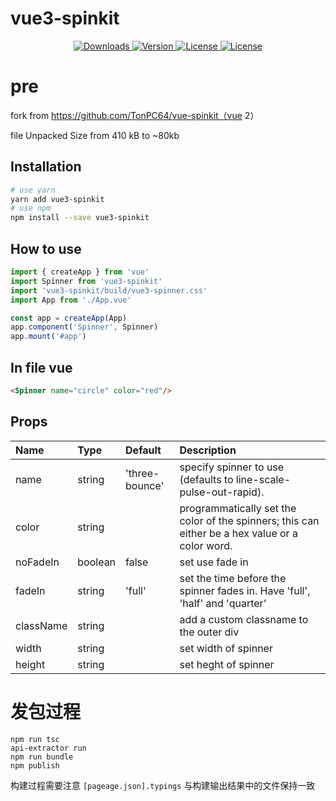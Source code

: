 # vue3-spinkit

<p align="center">
  <!-- <a href="https://circleci.com/gh/vuejs/vue/tree/dev">
    <img src="https://img.shields.io/circleci/project/github/vuejs/vue/dev.svg?sanitize=true" alt="Build Status">
  </a> -->
  <!-- <a href="https://codecov.io/github/vuejs/vue?branch=dev">
    <img src="https://img.shields.io/codecov/c/github/vuejs/vue/dev.svg?sanitize=true" alt="Coverage Status">
  </a> -->
  <a href="https://npmcharts.com/compare/vue3-spinkit?minimal=true">
    <img src="https://img.shields.io/npm/dm/vue3-spinkit.svg?sanitize=true" alt="Downloads">
  </a>
  <a href="https://www.npmjs.com/package/vue3-spinkit">
    <img src="https://img.shields.io/npm/v/vue3-spinkit.svg?sanitize=true" alt="Version">
  </a>
  <a href="https://www.npmjs.com/package/vue3-spinkit">
    <img src="https://img.shields.io/npm/l/vue3-spinkit.svg?sanitize=true" alt="License">
  </a>
   <a href="https://orcid.org/0009-0009-0993-7629">
    <img src="https://img.shields.io/badge/iD-0009--0009--0993--7629-blue" alt="License">
  </a>
</p>


# pre
fork from https://github.com/TonPC64/vue-spinkit（vue 2）

file Unpacked Size from 410 kB to ~80kb

## Installation

```bash
# use yarn
yarn add vue3-spinkit
# use npm
npm install --save vue3-spinkit
```

## How to use
```js
import { createApp } from 'vue'
import Spinner from 'vue3-spinkit'
import 'vue3-spinkit/build/vue3-spinner.css'
import App from './App.vue'

const app = createApp(App)
app.component('Spinner', Spinner)
app.mount('#app')
```

## In file vue
```html
<Spinner name="circle" color="red"/>
```

## Props

| Name | Type | Default | Description |
|:-----|:-----|:--------|:------------|
| name | string | 'three-bounce' | specify spinner to use (defaults to line-scale-pulse-out-rapid). |
| color | string |  | programmatically set the color of the spinners; this can either be a hex value or a color word. |
| noFadeIn | boolean | false | set use fade in |
| fadeIn | string | 'full' | set the time before the spinner fades in. Have 'full', 'half' and 'quarter' |
| className | string | | add a custom classname to the outer div |
| width | string | | set width of spinner |
| height | string | | set heght of spinner |


# 发包过程
```
npm run tsc
api-extractor run
npm run bundle
npm publish
```

构建过程需要注意 `[pageage.json].typings` 与构建输出结果中的文件保持一致